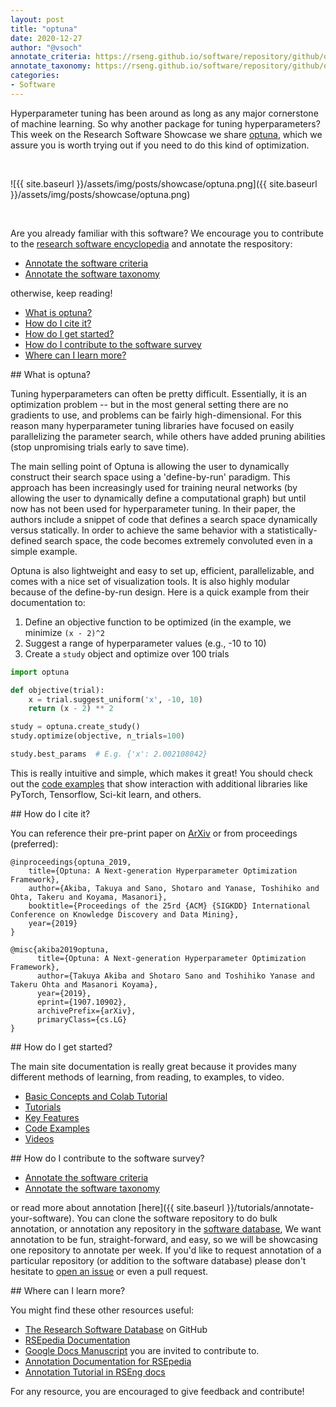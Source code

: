 ```yaml
---
layout: post
title: "optuna"
date: 2020-12-27
author: "@vsoch"
annotate_criteria: https://rseng.github.io/software/repository/github/optuna/optuna/annotate-criteria/index.html
annotate_taxonomy: https://rseng.github.io/software/repository/github/optuna/optuna/annotate-taxonomy/index.html
categories:
- Software
---
```



Hyperparameter tuning has been around as long as any major cornerstone of machine learning. So why another package for tuning hyperparameters?
This week on the Research Software Showcase we share [optuna](https://github.com/optuna/optuna), which we assure you is 
worth trying out if you need to do this kind of optimization.

<br>

![{{ site.baseurl }}/assets/img/posts/showcase/optuna.png]({{ site.baseurl }}/assets/img/posts/showcase/optuna.png)

<br>

Are you already familiar with this software? We encourage you to contribute to the [research software encyclopedia](https://rseng.github.io/rse/tutorials/annotation/) and annotate the respository:

<ul>
<li><a href="{{ page.annotate_criteria }}" target="_blank">Annotate the software criteria</a></li>
<li><a href="{{ page.annotate_taxonomy }}" target="_blank">Annotate the software taxonomy</a></li>
</ul>

otherwise, keep reading!

<!--more--> 

 - [What is optuna?](#what-is)
 - [How do I cite it?](#cite)
 - [How do I get started?](#getting-started)
 - [How do I contribute to the software survey](#contribute)
 - [Where can I learn more?](#learn-more)

<a id="what-is">
## What is optuna?

Tuning hyperparameters can often be pretty difficult. Essentially, it is an optimization problem -- but in the most general setting there are no gradients to use, and problems can be fairly high-dimensional. For this reason many hyperparameter tuning libraries have focused on easily parallelizing the parameter search, while others have added pruning abilities (stop unpromising trials early to save time).

The main selling point of Optuna is allowing the user to dynamically construct their search space using a 'define-by-run' paradigm. This approach has been increasingly used for training neural networks (by allowing the user to dynamically define a computational graph) but until now has not been used for hyperparameter tuning. In their paper, the authors include a snippet of code that defines a search space dynamically versus statically. In order to achieve the same behavior with a statistically-defined search space, the code becomes extremely convoluted even in a simple example.

Optuna is also lightweight and easy to set up, efficient, parallelizable, and comes with a nice set of visualization tools. It is also highly modular because of the define-by-run design. Here is a quick example from their documentation to:

 1. Define an objective function to be optimized (in the example, we minimize `(x - 2)^2`
 2. Suggest a range of hyperparameter values (e.g., -10 to 10)
 3. Create a `study` object and optimize over 100 trials

```python
import optuna

def objective(trial):
    x = trial.suggest_uniform('x', -10, 10)
    return (x - 2) ** 2

study = optuna.create_study()
study.optimize(objective, n_trials=100)

study.best_params  # E.g. {'x': 2.002108042}
```

This is really intuitive and simple, which makes it great! You should check out the [code examples](https://optuna.org/#code_examples) that show interaction with
additional libraries like PyTorch, Tensorflow, Sci-kit learn, and others.

<a id="cite">
## How do I cite it?

You can reference their pre-print paper on [ArXiv](https://arxiv.org/abs/1907.10902) or from proceedings (preferred):

```
@inproceedings{optuna_2019,
    title={Optuna: A Next-generation Hyperparameter Optimization Framework},
    author={Akiba, Takuya and Sano, Shotaro and Yanase, Toshihiko and Ohta, Takeru and Koyama, Masanori},
    booktitle={Proceedings of the 25rd {ACM} {SIGKDD} International Conference on Knowledge Discovery and Data Mining},
    year={2019}
}

@misc{akiba2019optuna,
      title={Optuna: A Next-generation Hyperparameter Optimization Framework}, 
      author={Takuya Akiba and Shotaro Sano and Toshihiko Yanase and Takeru Ohta and Masanori Koyama},
      year={2019},
      eprint={1907.10902},
      archivePrefix={arXiv},
      primaryClass={cs.LG}
}
```

<a id="getting-started">
## How do I get started?
 
The main site documentation is really great because it provides many different methods
of learning, from reading, to examples, to video.

 - [Basic Concepts and Colab Tutorial](https://github.com/optuna/optuna#basic-concepts)
 - [Tutorials](https://optuna.readthedocs.io/en/stable/tutorial/index.html)
 - [Key Features](https://github.com/optuna/optuna#key-features)
 - [Code Examples](https://optuna.org/#code_examples)
 - [Videos](https://optuna.org/#video)

<a id="contribute">
## How do I contribute to the software survey?

<ul>
  <li><a href="{{ page.annotate_criteria }}" target="_blank">Annotate the software criteria</a></li>
  <li><a href="{{ page.annotate_taxonomy }}" target="_blank">Annotate the software taxonomy</a></li>
</ul>

or read more about annotation [here]({{ site.baseurl }}/tutorials/annotate-your-software). You can clone the software repository to do
bulk annotation, or annotation any repository in the <a href="https://rseng.github.io/software/" target="_blank">software database</a>,
We want annotation to be fun, straight-forward, and easy, so we will be showcasing one repository to annotate per week.
If you'd like to request annotation of a particular repository (or addition to the software database)
please don't hesitate to [open an issue](https://github.com/rseng/software/issues) or even a pull request.

<a id="learn-more">
## Where can I learn more?

You might find these other resources useful:

 - [The Research Software Database](https://github.com/rseng/software) on GitHub
 - [RSEpedia Documentation](https://rseng.github.io/rse)
 - [Google Docs Manuscript](https://docs.google.com/document/d/1wDb0udH9OrFWrMBsAVb8RrUMCKKRHoyEep7yveJ1d0k/edit) you are invited to contribute to.
 - [Annotation Documentation for RSEpedia](https://rseng.github.io/rse/tutorials/annotation/)
 - [Annotation Tutorial in RSEng docs](https://rseng.github.io/rse/tutorials/annotation/)

For any resource, you are encouraged to give feedback and contribute!

